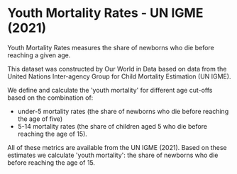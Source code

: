 # Youth Mortality Rates - UN IGME (2021)

Youth Mortality Rates measures the share of newborns who die before reaching a given age. 

This dataset was constructed by Our World in Data based on data from the United Nations Inter-agency Group for Child Mortality Estimation (UN IGME).

We define and calculate the 'youth mortality' for different age cut-offs based on the combination of:
- under-5 mortality rates (the share of newborns who die before reaching the age of five)
-  5-14 mortality rates (the share of children aged 5 who die before reaching the age of 15).

All of these metrics are available from the UN IGME (2021). Based on these estimates we calculate 'youth mortality': the share of newborns who die before reaching the age of 15.